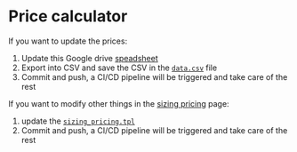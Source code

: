 # Price calculator

If you want to update the prices:

1. Update this Google drive [speadsheet](https://docs.google.com/spreadsheets/d/1rfAaCrcGInxsGCkSZyrdo2W6gZDlLQCIqnz_5qF8gBY/edit?usp=sharing)
2. Export into CSV and save the CSV in the [`data.csv`](./data.csv) file
3. Commit and push, a CI/CD pipeline will be triggered and take care of the rest

If you want to modify other things in the [sizing pricing](../sizing_pricing.md) page:

1. update the [`sizing_pricing.tpl`](./sizing_pricing.tpl)
2. Commit and push, a CI/CD pipeline will be triggered and take care of the rest

